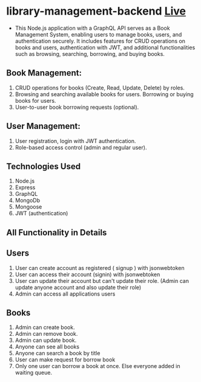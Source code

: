 # library-management-backend [Live](https://library-management-backend-7w6d.onrender.com/graphql)

- This Node.js application with a GraphQL API serves as a Book Management System, enabling users to manage books, users, and authentication securely. It includes features for CRUD operations on books and users, authentication with JWT, and additional functionalities such as browsing, searching, borrowing, and buying books.

## Book Management:

1. CRUD operations for books (Create, Read, Update, Delete) by roles.
2. Browsing and searching available books for users.
   Borrowing or buying books for users.
3. User-to-user book borrowing requests (optional).

## User Management:

1. User registration, login with JWT authentication.
2. Role-based access control (admin and regular user).

## Technologies Used

1. Node.js
2. Express
3. GraphQL
4. MongoDb
5. Mongoose
6. JWT (authentication)

## All Functionality in Details

## Users

1. User can create account as registered ( signup ) with jsonwebtoken
2. User can access their account (signin) with jsonwebtoken
3. User can update their account but can't update their role. (Admin can update anyone account and also update their role)
4. Admin can access all applications users

## Books

1. Admin can create book.
2. Admin can remove book.
3. Admin can update book.
4. Anyone can see all books
5. Anyone can search a book by title
6. User can make request for borrow book
7. Only one user can borrow a book at once. Else everyone added in waiting queue.
